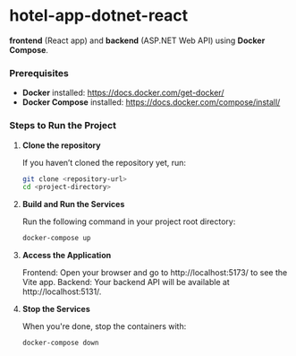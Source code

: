 # hotel-app-dotnet-react

**frontend** (React app) and **backend** (ASP.NET Web API) using **Docker Compose**.

### Prerequisites

- **Docker** installed: https://docs.docker.com/get-docker/
- **Docker Compose** installed: https://docs.docker.com/compose/install/

### Steps to Run the Project

1. **Clone the repository**

   If you haven’t cloned the repository yet, run:

   ```bash
   git clone <repository-url>
   cd <project-directory>
   ```

2. **Build and Run the Services**

   Run the following command in your project root directory:

   ```bash
   docker-compose up
   ```

3. **Access the Application**

   Frontend: Open your browser and go to http://localhost:5173/ to see the Vite app.
   Backend: Your backend API will be available at http://localhost:5131/.

4. **Stop the Services**

   When you're done, stop the containers with:

   ```bash
   docker-compose down
   ```
